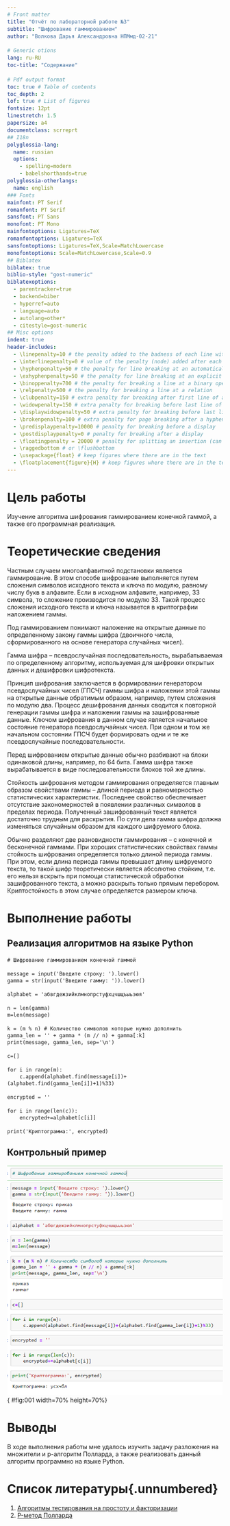 ```yaml
---
# Front matter
title: "Отчёт по лабораторной работе №3"
subtitle: "Шифрование гаммированием"
author: "Волкова Дарья Александровна НПМмд-02-21"

# Generic otions
lang: ru-RU
toc-title: "Содержание"

# Pdf output format
toc: true # Table of contents
toc_depth: 2
lof: true # List of figures
fontsize: 12pt
linestretch: 1.5
papersize: a4
documentclass: scrreprt
## I18n
polyglossia-lang:
  name: russian
  options:
	- spelling=modern
	- babelshorthands=true
polyglossia-otherlangs:
  name: english
### Fonts
mainfont: PT Serif
romanfont: PT Serif
sansfont: PT Sans
monofont: PT Mono
mainfontoptions: Ligatures=TeX
romanfontoptions: Ligatures=TeX
sansfontoptions: Ligatures=TeX,Scale=MatchLowercase
monofontoptions: Scale=MatchLowercase,Scale=0.9
## Biblatex
biblatex: true
biblio-style: "gost-numeric"
biblatexoptions:
  - parentracker=true
  - backend=biber
  - hyperref=auto
  - language=auto
  - autolang=other*
  - citestyle=gost-numeric
## Misc options
indent: true
header-includes:
  - \linepenalty=10 # the penalty added to the badness of each line within a paragraph (no associated penalty node) Increasing the value makes tex try to have fewer lines in the paragraph.
  - \interlinepenalty=0 # value of the penalty (node) added after each line of a paragraph.
  - \hyphenpenalty=50 # the penalty for line breaking at an automatically inserted hyphen
  - \exhyphenpenalty=50 # the penalty for line breaking at an explicit hyphen
  - \binoppenalty=700 # the penalty for breaking a line at a binary operator
  - \relpenalty=500 # the penalty for breaking a line at a relation
  - \clubpenalty=150 # extra penalty for breaking after first line of a paragraph
  - \widowpenalty=150 # extra penalty for breaking before last line of a paragraph
  - \displaywidowpenalty=50 # extra penalty for breaking before last line before a display math
  - \brokenpenalty=100 # extra penalty for page breaking after a hyphenated line
  - \predisplaypenalty=10000 # penalty for breaking before a display
  - \postdisplaypenalty=0 # penalty for breaking after a display
  - \floatingpenalty = 20000 # penalty for splitting an insertion (can only be split footnote in standard LaTeX)
  - \raggedbottom # or \flushbottom
  - \usepackage{float} # keep figures where there are in the text
  - \floatplacement{figure}{H} # keep figures where there are in the text
---
```


# Цель работы

Изучение алгоритма шифрования гаммированием конечной гаммой, а также его программная реализация.

# Теоретические сведения

Частным случаем многоалфавитной подстановки является гаммирование. В этом способе шифрование выполняется путем сложения символов исходного текста и ключа по модулю, равному числу букв в алфавите. Если в исходном алфавите, например, 33 символа, то сложение производится по модулю 33. Такой процесс сложения исходного текста и ключа называется в криптографии наложением гаммы.

Под гаммированием понимают наложение на открытые данные по определенному закону гаммы шифра (двоичного числа, сформированного на основе генератора случайных чисел).

Гамма шифра – псевдослучайная последовательность, вырабатываемая по определенному алгоритму, используемая для шифровки открытых данных и дешифровки шифротекста.

Принцип шифрования заключается в формировании генератором псевдослучайных чисел (ГПСЧ) гаммы шифра и наложении этой гаммы на открытые данные обратимым образом, например, путем сложения по модулю два. Процесс дешифрования данных сводится к повторной генерации гаммы шифра и наложении гаммы на зашифрованные данные. Ключом шифрования в данном случае является начальное состояние генератора псевдослучайных чисел. При одном и том же начальном состоянии ГПСЧ будет формировать одни и те же псевдослучайные последовательности.

Перед шифрованием открытые данные обычно разбивают на блоки одинаковой длины, например, по 64 бита. Гамма шифра также вырабатывается в виде последовательности блоков той же длины.

Стойкость шифрования методом гаммирования определяется главным образом свойствами гаммы – длиной периода и равномерностью статистических характеристик. Последнее свойство обеспечивает отсутствие закономерностей в появлении различных символов в пределах периода. Полученный зашифрованный текст является достаточно трудным для раскрытия. По сути дела гамма шифра должна изменяться случайным образом для каждого шифруемого блока.

Обычно разделяют две разновидности гаммирования – с конечной и бесконечной гаммами. При хороших статистических свойствах гаммы стойкость шифрования определяется только длиной периода гаммы. При этом, если длина периода гаммы превышает длину шифруемого текста, то такой шифр теоретически является абсолютно стойким, т.е. его нельзя вскрыть при помощи статистической обработки зашифрованного текста, а можно раскрыть только прямым перебором. Криптостойкость в этом случае определяется размером ключа.

# Выполнение работы

## Реализация алгоритмов на языке Python

```
# Шифрование гаммированием конечной гаммой

message = input('Введите строку: ').lower()
gamma = str(input('Введите гамму: ')).lower()

alphabet = 'абвгдежзийклмнопрстуфхцчшщъыьэюя'

n = len(gamma)
m=len(message)

k = (m % n) # Количество символов которые нужно дополнить
gamma_len = '' + gamma * (m // n) + gamma[:k]
print(message, gamma_len, sep='\n')

c=[]

for i in range(m):
    c.append(alphabet.find(message[i])+(alphabet.find(gamma_len[i])+1)%33)

encrypted = ''

for i in range(len(c)):
    encrypted+=alphabet[c[i]]

print('Криптограмма:', encrypted)
```

## Контрольный пример

![Пример работы алгоритма](https://github.com/volkk3/Mathematical-foundations-of-information-protection-and-information-security/blob/main/Lab03/screen/png03.PNG){ #fig:001 width=70% height=70%}


# Выводы

В ходе выполнения работы мне удалось изучить задачу разложения на множители и p-алгоритм Полларда, а также реализовать данный алгоритм программно на языке Python.


# Список литературы{.unnumbered}

1. [Алгоритмы тестирования на простоту и факторизации](https://habr.com/ru/post/521876/)
2. [P-метод Полларда](https://ru.bmstu.wiki/P-метод_Полларда)
